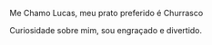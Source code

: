 Me Chamo Lucas, meu prato preferido é Churrasco

Curiosidade sobre mim, sou engraçado e divertido.

